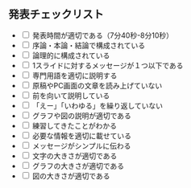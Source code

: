<h2>発表チェックリスト</h2>
<ul>
<li><input type="checkbox"> 発表時間が適切である（7分40秒-8分10秒）</li>
<li><input type="checkbox"> 序論・本論・結論で構成されている</li>
<li><input type="checkbox"> 論理的に構成されている</li>
<li><input type="checkbox"> 1スライドに対するメッセージが１つ以下である</li>
<li><input type="checkbox"> 専門用語を適切に説明する</li>
<li><input type="checkbox"> 原稿やPC画面の文章を読み上げていない</li>
<li><input type="checkbox"> 前を向いて説明している</li>
<li><input type="checkbox"> 「えー」「いわゆる」を繰り返していない</li>
<li><input type="checkbox"> グラフや図の説明が適切である</li>
<li><input type="checkbox"> 練習してきたことがわかる</li>
<li><input type="checkbox"> 必要な情報を適切に載せている</li>
<li><input type="checkbox"> メッセージがシンプルに伝わる</li>
<li><input type="checkbox"> 文字の大きさが適切である</li>
<li><input type="checkbox"> グラフの大きさが適切である</li>
<li><input type="checkbox"> 図の大きさが適切である</li>
</ul>